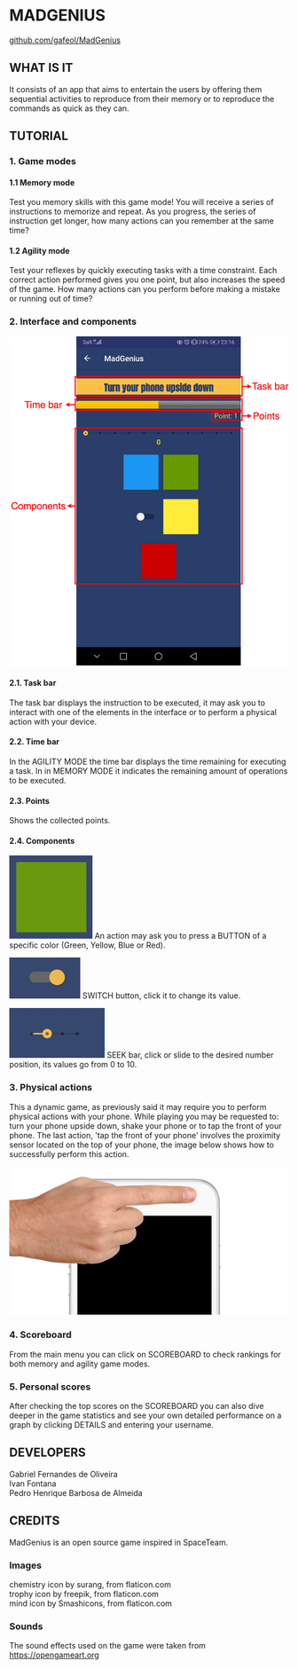 # MADGENIUS
[github.com/gafeol/MadGenius](https://github.com/gafeol/MadGenius)

## WHAT IS IT
It consists of an app that aims to entertain the users by offering them sequential activities to reproduce from their memory or to reproduce the commands as quick as they can. 

## TUTORIAL
### 1. Game modes
#### 1.1 Memory mode
Test you memory skills with this game mode! You will receive a series of instructions to memorize and repeat. As you progress, the series of instruction get longer, how many actions can you remember at the same time?

#### 1.2 Agility mode
Test your reflexes by quickly executing tasks with a time constraint. Each correct action performed gives you one point, but also increases the speed of the game. How many actions can you perform before making a mistake or running out of time?

### 2. Interface and components
![alt text](https://github.com/gafeol/MadGenius/blob/master/app/src/main/res/drawable/tutorial_screen.png?raw=true "Logo Title Text 1") 

#### 2.1. Task bar
The task bar displays the instruction to be executed, it may ask you to interact with one of the elements in the interface or to perform a physical action with your device.

#### 2.2. Time bar
In the AGILITY MODE the time bar displays the time remaining for executing a task. In in MEMORY MODE it indicates the remaining amount of operations to be executed.

#### 2.3. Points
Shows the collected points.

#### 2.4. Components 
![alt imgleft](https://github.com/gafeol/MadGenius/blob/master/media/button.png?raw=true "Logo Title Text 1")  An action may ask you to press a BUTTON of a specific color (Green, Yellow, Blue or Red).

![alt text](https://github.com/gafeol/MadGenius/blob/master/media/switch.png?raw=true "Logo Title Text 1") SWITCH button, click it to change its value.

![alt text](https://github.com/gafeol/MadGenius/blob/master/media/seekbar.png?raw=true "Logo Title Text 1")  SEEK bar, click or slide to the desired number position, its values go from 0 to 10.

### 3. Physical actions

This a dynamic game, as previously said it may require you to perform physical actions with your phone. While playing you may be requested to: turn your phone upside down, shake your phone or to tap the front of your phone. The last action, \'tap the front of your phone\' involves the proximity sensor located on the top of your phone, the image below shows how to successfully perform this action.

![alt text](https://github.com/gafeol/MadGenius/blob/master/app/src/main/res/drawable/proximity.png?raw=true "Logo Title Text 1") 

### 4. Scoreboard

From the main menu you can click on SCOREBOARD to check rankings for both memory and agility game modes.

### 5. Personal scores
After checking the top scores on the SCOREBOARD you can also dive deeper in the game statistics and see your own detailed performance on a graph by clicking DETAILS and entering your username.


## DEVELOPERS
Gabriel Fernandes de Oliveira <br/>
Ivan Fontana <br/>
Pedro Henrique Barbosa de Almeida <br/>

## CREDITS

MadGenius is an open source game inspired in SpaceTeam.

### Images
chemistry icon by surang, from flaticon.com <br/>
trophy icon by freepik, from flaticon.com <br/>
mind icon by Smashicons, from flaticon.com <br/>

### Sounds

The sound effects used on the game were taken from https://opengameart.org

